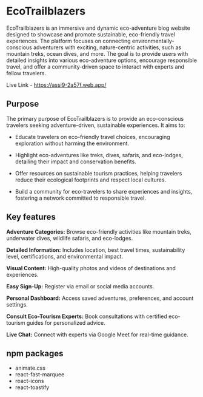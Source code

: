
# EcoTrailblazers

EcoTrailblazers is an immersive and dynamic eco-adventure blog website designed to showcase and promote sustainable, eco-friendly travel experiences. The platform focuses on connecting environmentally-conscious adventurers with exciting, nature-centric activities, such as mountain treks, ocean dives, and more. The goal is to provide users with detailed insights into various eco-adventure options, encourage responsible travel, and offer a community-driven space to interact with experts and fellow travelers.

Live Link - https://assi9-2a57f.web.app/
## Purpose

The primary purpose of EcoTrailblazers is to provide an eco-conscious travelers seeking adventure-driven, sustainable experiences. It aims to:

 -  Educate travelers on eco-friendly travel choices, encouraging exploration without harming the environment.
 
 -  Highlight eco-adventures like treks, dives, safaris, and eco-lodges, detailing their impact and conservation benefits.

 - Offer resources on sustainable tourism practices, helping travelers reduce their ecological footprints and respect local cultures.

 - Build a community for eco-travelers to share experiences and insights, fostering a network committed to responsible travel.


## Key features

**Adventure Categories:** Browse eco-friendly activities like mountain treks, underwater dives, wildlife safaris, and eco-lodges.

**Detailed Information:**  Includes location, best travel times, sustainability level, certifications, and environmental impact.

**Visual Content:** High-quality photos and videos of destinations and experiences.

**Easy Sign-Up:** Register via email or social media accounts.

**Personal Dashboard:** Access saved adventures, preferences, and account settings.

**Consult Eco-Tourism Experts:** Book consultations with certified eco-tourism guides for personalized advice.

**Live Chat:** Connect with experts via Google Meet for real-time guidance.
## npm packages 
- animate.css
- react-fast-marquee 
- react-icons
- react-toastify